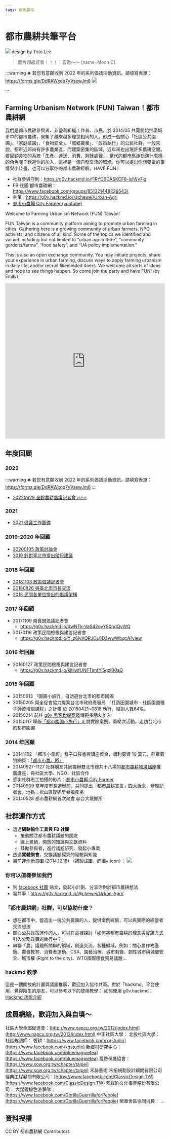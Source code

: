```yaml
---
tags: 都市農耕
---
```


# 都市農耕共筆平台

![](https://g0vhackmd.blob.core.windows.net/g0v-hackmd-images/upload_4cd836ea2b1579cf455d837d9c4a9106)
design by Toto Lee
> 圖片超級好看！！！！喜歡～～
> [name=Moon C]

:::warning
🛎 若您有意願收到 2022 年的系列倡議活動資訊，請填寫表單：https://forms.gle/DdRAWxqq7yVsewJm8
![](https://s3-ap-northeast-1.amazonaws.com/g0v-hackmd-images/uploads/upload_24bb5c650a748aa630f6b50e0990e491.jpeg)

:::

## Farming Urbanism Network (FUN) Taiwan！都市農耕網

我們是都市農耕參與者、非營利組織工作者、市民，於 2014/05 共同開始推廣城市中的都市農耕，聚集了越來越多理念相同的人，形成一個關心「社區公共園圃」、「家庭菜園」、「食物安全」、「城鄉農業」、「政策執行」的公民社群。一般來說，都市近郊尚有許多農業區，而建築密集的區域，近年來也出現許多農耕空間。若回顧食物的系統「生產、運送、消費、剩餘處理」，當代的都市應該扮演什麼樣的角色呢？歡迎你的加入，這裡是一個自發交流的環境，你可以提出你想要做的事情與小計畫，也可以分享你的都市農耕經驗。HAVE FUN !

- 社群參與守則：https://g0v.hackmd.io/f1RYD6DASKCF8-jslWv7jg
- FB 社團 都市農耕網：https://www.facebook.com/groups/851321448229543/
- 共筆：https://g0v.hackmd.io/@chewei/Urban-Agri
- [都市小農孵 City Farmer (youtube)](https://www.youtube.com/watch?v=GsP0aTbPM8U)

Welcome to Farming Urbanism Network (FUN) Taiwan!

FUN Taiwan is a community platform aiming to promote urban farming in cities. Gathering here is a growing community of urban farmers, NPO activists, and citizens of all kind. Some of the topics we identified and valued including but not limited to “urban agriculture”, “community gardens/farms”, “food safety”, and “UA policy implementation.”

This is also an open exchange community. You may initiate projects, share your experience in urban farming, discuss ways to apply farming urbanism in daily life, and/or recruit likeminded doers. We welcome all sorts of ideas and hope to see things happen.
So come join the party and have FUN! (by Emily)

<iframe width=100% height="490" src="https://www.youtube.com/embed/GsP0aTbPM8U" title="YouTube video player" frameborder="0" allow="accelerometer; autoplay; clipboard-write; encrypted-media; gyroscope; picture-in-picture" allowfullscreen></iframe>


## 年度回顧

### 2022

:::warning
🛎 若您有意願收到 2022 年的系列倡議活動資訊，請填寫表單：https://forms.gle/DdRAWxqq7yVsewJm8
:::
- [20220629 全齡農耕倡議記者會 🔥🔥🔥](https://g0v.hackmd.io/I3Rvwp8JR4erfIUudYC9NA?view)

### 2021

- [2021 倡議工作籌備](https://g0v.hackmd.io/nK6F78oYT5CmezxrRRQ8_g?view)

### 2019-2020 年回顧
- [20200105 政策討論會](https://g0v.hackmd.io/N5oVpWe1SdONGtvIFrH3Dw?view) 
- [2019 針對臺北市提出階段建議](https://g0v.hackmd.io/LckLT_YnSoWZP7ONyPaHIw?view)

### 2018 年回顧
- [20181103 政策倡議記者會](https://g0v.hackmd.io/WMWq04NFTmCzctiithIB6g?view)
- [20180826 與臺北市市長交流](https://g0v.hackmd.io/csFOFPYkTYSdHpynkGgTjA?view)
- [2018 民間各單位提出的倡議架構](https://g0v.hackmd.io/kPUPondgTaiFilmlkr3NPg?view)

### 2017 年回顧
- 20171109 南食盟倡議記者會
    - https://g0v.hackmd.io/dwNTk-VaS42oyY80ndQyWQ
- 20170116 政策民間檢視與建言記者會
    - https://g0v.hackmd.io/Y_z6iyXQRJOL8D3wwWbqcA?view


### 2016 年回顧

- 20160127 政策民間檢視與建言記者會
    - https://g0v.hackmd.io/kjHwfUNFTjmfYi5qzI00aQ

### 2015 年回顧

- 20150613 「園圃小旅行」自助遊台北市的都市園圃
- 20150205 與全促會協力提案台北市政府產發局 「打造田園城市 - 社區園圃種子師資培訓課程」之計畫 於 20150421~0818 執行，結訓人數64名。
- 20150214 前往 [g0v 黑客松提案](http://goo.gl/BEN9Gb)邀請更多朋友加入
- 20150117 舉辦[「都市園圃小旅行」](http://goo.gl/L8kXsL)走訪實際案例，兩梯次活動，走訪台北市的都市園圃

### 2014 年回顧

- 20141102 「都市小農孵」種子口袋書與講座資金，順利募資 10 萬元，群眾募資網頁：[「都市小農。孵」](https://www.flyingv.cc/project/4223)
- 20140927-1127 社群朋友共同籌辦雙北市總共十八場的[都市農耕推廣講座](http://goo.gl/mcNnme)推廣講座，與社區大學、NGO、社區合作
- 感謝社群志工拍攝的影片：[都市小農孵 City Farmer](https://www.youtube.com/watch?v=GsP0aTbPM8U)
- 20140909 當年度市長選舉前，共同提出[「都市農耕宣言」四大訴求](http://goo.gl/5FBLmk)，辦理記者會，地點：松山區復建里幸福農場
- 20140528 都市農耕網首次聚會 @台大城鄉所

## 社群運作方式

- 透過**網路協作工具與 FB 社團**
    - 捲動關注都市農耕議題的朋友
    - 線上累積，開放的知識與文獻資料
    - 鼓勵參與者，進行議題研究、發起小專案
- 透過**實體聚會**，交換議題探究的經驗與知識
- 目前運作示意圖 (2014.12.18) （補製成圖，底圖+ icon）：
![](https://g0vhackmd.blob.core.windows.net/g0v-hackmd-images/upload_01e7c38785079014d22a308b721d6bec)

### 你可以這樣參加我們

- 到 [facebook 社團](https://www.facebook.com/groups/851321448229543/) 貼文，發起小計劃、分享你對於都市農耕想法
- 寫共筆：https://g0v.hackmd.io/@chewei/Urban-Agri/

### 「都市農耕網」社群，可以協助什麼？

- 想在都市中，營造出一塊公共農園的人，提供案例經驗，可以與實際的經營者交流想法
- 關心公共政策運作的人，可以在這裡探討「如何將都市農耕的理念與實踐方式引入公務政策的執行中？」
- 串聯「農」議題所關聯的領域，創造交流。各種領域，例如：關心農作物產銷、農食教育、消費者運動、CSA、園藝治療、城市剩食、韌性城市與城鄉安全、城市權 (Right to the city)、WTO國際糧食貿易議題...

### hackmd 教學

這是一個開放的計畫與議題推廣，歡迎加入協作共筆。對於「hackmd」平台使用，覺得陌生的朋友，可以參考以下的使用教學：
如何使用 g0v.hackmd：[Hackmd 功能介紹](https://hackmd.io/CwYwhgzAbApgHFAtHAnAIzY4awBNkwCsA7ImFCBCHAIxwBMhhIQA?both)

## 成員網絡，歡迎加入與自填～

社區大學全國促進會：[http://www.napcu.org.tw/2012/index.html](http://www.napcu.org.tw/2012/index.html)
中正社區大學：
北投社區大學：
社區規劃師：
饗耕：[https://www.facebook.com/xgstudio](https://www.facebook.com/xgstudio)
新鄉村研究中心：[https://www.facebook.com/bluemagpietea](https://www.facebook.com/bluemagpietea)
荒野保護協會：[https://www.sow.org.tw/chapter/taipei](https://www.sow.org.tw/chapter/taipei)
禾磊藝術
禾拓規劃設計顧問有限公司
經典工程顧問有限公司：[https://www.facebook.com/ClassicDesign.TW](https://www.facebook.com/ClassicDesign.TW)
粉紅豹文化事業股份有限公司：
大猩猩綠色游擊隊：[https://www.facebook.com/GorillaGuerrillaforPeople](https://www.facebook.com/GorillaGuerrillaforPeople)
榮華舍區協同消費：
...


## 資料授權

CC BY 都市農耕網 Contributors


